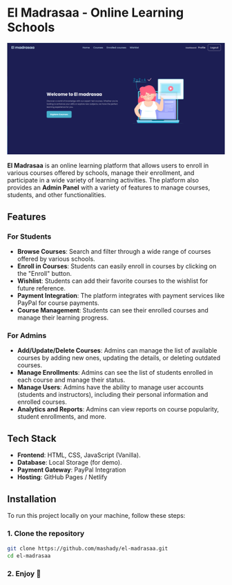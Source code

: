 # El Madrasaa - Online Learning Schools

![El Madrasaa Header](https://github.com/mashady/eLearningJavaScript/blob/main/demo.png)

**El Madrasaa** is an online learning platform that allows users to enroll in various courses offered by schools, manage their enrollment, and participate in a wide variety of learning activities. The platform also provides an **Admin Panel** with a variety of features to manage courses, students, and other functionalities.

## Features

### For Students

- **Browse Courses**: Search and filter through a wide range of courses offered by various schools.
- **Enroll in Courses**: Students can easily enroll in courses by clicking on the "Enroll" button.
- **Wishlist**: Students can add their favorite courses to the wishlist for future reference.
- **Payment Integration**: The platform integrates with payment services like PayPal for course payments.
- **Course Management**: Students can see their enrolled courses and manage their learning progress.

### For Admins

- **Add/Update/Delete Courses**: Admins can manage the list of available courses by adding new ones, updating the details, or deleting outdated courses.
- **Manage Enrollments**: Admins can see the list of students enrolled in each course and manage their status.
- **Manage Users**: Admins have the ability to manage user accounts (students and instructors), including their personal information and enrolled courses.
- **Analytics and Reports**: Admins can view reports on course popularity, student enrollments, and more.

## Tech Stack

- **Frontend**: HTML, CSS, JavaScript (Vanilla).
- **Database**: Local Storage (for demo).
- **Payment Gateway**: PayPal Integration
- **Hosting**: GitHub Pages / Netlify

## Installation

To run this project locally on your machine, follow these steps:

### 1. Clone the repository

```bash
git clone https://github.com/mashady/el-madrasaa.git
cd el-madrasaa
```

### 2. Enjoy 💜
